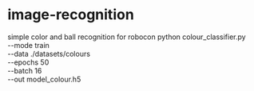 # image-recognition
simple color and ball recognition for robocon
python colour_classifier.py \
      --mode train \
      --data ./datasets/colours \
      --epochs 50 \
      --batch 16 \
      --out model_colour.h5

